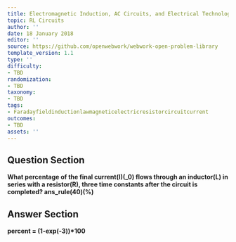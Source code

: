 ```yaml
---
title: Electromagnetic Induction, AC Circuits, and Electrical Technologies
topic: RL Circuits
author: ''
date: 18 January 2018
editor: ''
source: https://github.com/openwebwork/webwork-open-problem-library
template_version: 1.1
type: ''
difficulty:
- TBD
randomization:
- TBD
taxonomy:
- TBD
tags:
- Faradayfieldinductionlawmagneticelectricresistorcircuitcurrent
outcomes:
- TBD
assets: ''
---
```


## Question Section 

<b>
What percentage of the final current(I)(_0) flows through an inductor(L) in series with a resistor(R), three time constants after the circuit is completed?
ans_rule(40)(%)



## Answer Section

percent = (1-exp(-3))*100
